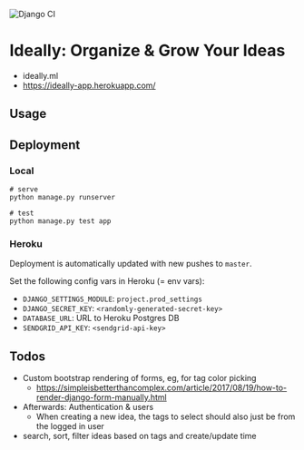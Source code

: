 ![Django CI](https://github.com/stefanbschneider/ideally/workflows/Django%20CI/badge.svg)

# Ideally: Organize & Grow Your Ideas

* ideally.ml
* https://ideally-app.herokuapp.com/

## Usage



## Deployment

### Local

```
# serve
python manage.py runserver

# test
python manage.py test app
```

### Heroku

Deployment is automatically updated with new pushes to `master`.

Set the following config vars in Heroku (= env vars):

* `DJANGO_SETTINGS_MODULE`: `project.prod_settings`
* `DJANGO_SECRET_KEY`: `<randomly-generated-secret-key>`
* `DATABASE_URL`: URL to Heroku Postgres DB
* `SENDGRID_API_KEY`: `<sendgrid-api-key>`

## Todos

* Custom bootstrap rendering of forms, eg, for tag color picking
    * https://simpleisbetterthancomplex.com/article/2017/08/19/how-to-render-django-form-manually.html
* Afterwards: Authentication & users
    * When creating a new idea, the tags to select should also just be from the logged in user
* search, sort, filter ideas based on tags and create/update time
